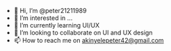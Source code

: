 - 👋 Hi, I’m @peter21211989
- 👀 I’m interested in ...
- 🌱 I’m currently learning UI/UX
- 💞️ I’m looking to collaborate on UI and UX design
- 📫 How to reach me on akinyelepeter42@gmail.com

<!---
peter21211989/peter21211989 is a ✨ special ✨ repository because its `README.md` (this file) appears on your GitHub profile.
You can click the Preview link to take a look at your changes.
--->
